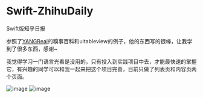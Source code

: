 Swift-ZhihuDaily
================

Swift版知乎日报

参照了[YANGReal](https://github.com/YANGReal)的糗事百科和uitableview的例子，他的东西写的很棒，让我学到了很多东西，感谢~

我觉得学习一门语言光看是没用的，只有投入到实践项目中去，才能最快速的掌握它，有兴趣的同学可以和我一起来把这个项目完善，目前只做了列表页和内容页两个页面。

![image](https://raw.githubusercontent.com/jxd001/Swift-ZhihuDaily/master/67aa55f3gw1ehb8okl90uj20hs0wsdjz.jpg)
![image](https://raw.githubusercontent.com/jxd001/Swift-ZhihuDaily/master/67aa55f3gw1ehb8oniy7jj20hs0wsq8p.jpg)
